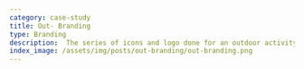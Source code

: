 ```yaml
---
category: case-study
title: Out- Branding
type: Branding
description:  The series of icons and logo done for an outdoor activity center. ...
index_image: /assets/img/posts/out-branding/out-branding.png
---
```

